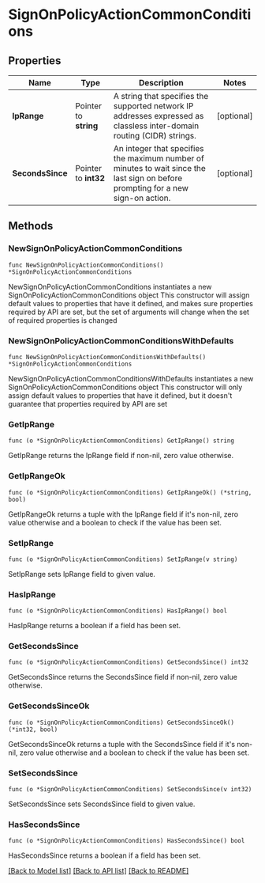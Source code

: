 # SignOnPolicyActionCommonConditions

## Properties

Name | Type | Description | Notes
------------ | ------------- | ------------- | -------------
**IpRange** | Pointer to **string** | A string that specifies the supported network IP addresses expressed as classless inter-domain routing (CIDR) strings. | [optional] 
**SecondsSince** | Pointer to **int32** | An integer that specifies the maximum number of minutes to wait since the last sign on before prompting for a new sign-on action. | [optional] 

## Methods

### NewSignOnPolicyActionCommonConditions

`func NewSignOnPolicyActionCommonConditions() *SignOnPolicyActionCommonConditions`

NewSignOnPolicyActionCommonConditions instantiates a new SignOnPolicyActionCommonConditions object
This constructor will assign default values to properties that have it defined,
and makes sure properties required by API are set, but the set of arguments
will change when the set of required properties is changed

### NewSignOnPolicyActionCommonConditionsWithDefaults

`func NewSignOnPolicyActionCommonConditionsWithDefaults() *SignOnPolicyActionCommonConditions`

NewSignOnPolicyActionCommonConditionsWithDefaults instantiates a new SignOnPolicyActionCommonConditions object
This constructor will only assign default values to properties that have it defined,
but it doesn't guarantee that properties required by API are set

### GetIpRange

`func (o *SignOnPolicyActionCommonConditions) GetIpRange() string`

GetIpRange returns the IpRange field if non-nil, zero value otherwise.

### GetIpRangeOk

`func (o *SignOnPolicyActionCommonConditions) GetIpRangeOk() (*string, bool)`

GetIpRangeOk returns a tuple with the IpRange field if it's non-nil, zero value otherwise
and a boolean to check if the value has been set.

### SetIpRange

`func (o *SignOnPolicyActionCommonConditions) SetIpRange(v string)`

SetIpRange sets IpRange field to given value.

### HasIpRange

`func (o *SignOnPolicyActionCommonConditions) HasIpRange() bool`

HasIpRange returns a boolean if a field has been set.

### GetSecondsSince

`func (o *SignOnPolicyActionCommonConditions) GetSecondsSince() int32`

GetSecondsSince returns the SecondsSince field if non-nil, zero value otherwise.

### GetSecondsSinceOk

`func (o *SignOnPolicyActionCommonConditions) GetSecondsSinceOk() (*int32, bool)`

GetSecondsSinceOk returns a tuple with the SecondsSince field if it's non-nil, zero value otherwise
and a boolean to check if the value has been set.

### SetSecondsSince

`func (o *SignOnPolicyActionCommonConditions) SetSecondsSince(v int32)`

SetSecondsSince sets SecondsSince field to given value.

### HasSecondsSince

`func (o *SignOnPolicyActionCommonConditions) HasSecondsSince() bool`

HasSecondsSince returns a boolean if a field has been set.


[[Back to Model list]](../README.md#documentation-for-models) [[Back to API list]](../README.md#documentation-for-api-endpoints) [[Back to README]](../README.md)


